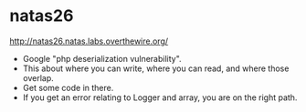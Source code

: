 # natas26

http://natas26.natas.labs.overthewire.org/

* Google "php deserialization vulnerability".
* This about where you can write, where you can read, and where those overlap.
* Get some code in there.
* If you get an error relating to Logger and array, you are on the right path.
